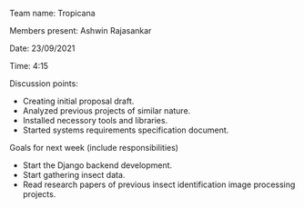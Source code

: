 Team name: Tropicana

Members present: Ashwin Rajasankar

Date: 23/09/2021

Time: 4:15

Discussion points: 

* Creating initial proposal draft.
* Analyzed previous projects of similar nature.
* Installed necessory tools and libraries.
* Started systems requirements specification document.

Goals for next week (include responsibilities)

* Start the Django backend development.
* Start gathering insect data.
* Read research papers of previous insect identification image processing projects.
